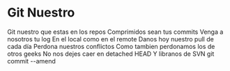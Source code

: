 # Git Nuestro

  Git nuestro que estas en los repos
  Comprimidos sean tus commits
  Venga a nosotros tu log
  En el local como en el remote
  Danos hoy nuestro pull de cada día
  Perdona nuestros conflictos
  Como tambien perdonamos los de otros geeks
  No nos dejes caer en detached HEAD
  Y libranos  de SVN
  git commit --amend
